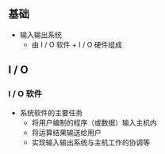 ## 基础

*   输入输出系统
    *   由 I / O 软件 + I / O 硬件组成

## I / O

### I / O 软件

*   系统软件的主要任务
    *   将用户编制的程序（或数据）输入主机内
    *   将运算结果输送给用户
    *   实现输入输出系统与主机工作的协调等